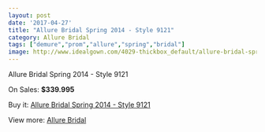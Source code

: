 ```yaml
---
layout: post
date: '2017-04-27'
title: "Allure Bridal Spring 2014 - Style 9121"
category: Allure Bridal
tags: ["demure","prom","allure","spring","bridal"]
image: http://www.idealgown.com/4029-thickbox_default/allure-bridal-spring-2014-style-9121.jpg
---
```

Allure Bridal Spring 2014 - Style 9121

On Sales: **$339.995**
<a href="https://www.idealgown.com/en/allure-bridal/1859-allure-bridal-spring-2014-style-9121.html"><amp-img layout="responsive" width="600" height="600" src="//www.idealgown.com/4029-thickbox_default/allure-bridal-spring-2014-style-9121.jpg" alt="Allure Bridal Spring 2014 - Style 9121 0" /></a>
<a href="https://www.idealgown.com/en/allure-bridal/1859-allure-bridal-spring-2014-style-9121.html"><amp-img layout="responsive" width="600" height="600" src="//www.idealgown.com/4031-thickbox_default/allure-bridal-spring-2014-style-9121.jpg" alt="Allure Bridal Spring 2014 - Style 9121 1" /></a>
<a href="https://www.idealgown.com/en/allure-bridal/1859-allure-bridal-spring-2014-style-9121.html"><amp-img layout="responsive" width="600" height="600" src="//www.idealgown.com/4030-thickbox_default/allure-bridal-spring-2014-style-9121.jpg" alt="Allure Bridal Spring 2014 - Style 9121 2" /></a>

Buy it: [Allure Bridal Spring 2014 - Style 9121](https://www.idealgown.com/en/allure-bridal/1859-allure-bridal-spring-2014-style-9121.html "Allure Bridal Spring 2014 - Style 9121")

View more: [Allure Bridal](https://www.idealgown.com/en/29-allure-bridal "Allure Bridal")